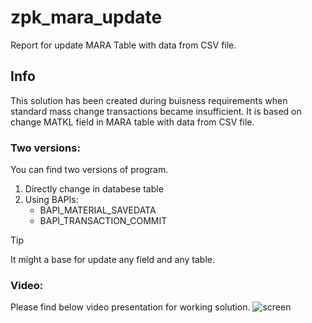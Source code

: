 # zpk_mara_update

Report for update MARA Table with data from CSV file.

## Info
This solution has been created during buisness requirements when standard mass change transactions became insufficient. It is based on change MATKL field in MARA table with data from CSV file.

### Two versions:
You can find two versions of program.
1. Directly change in databese table
2. Using BAPIs:
    - BAPI_MATERIAL_SAVEDATA
    - BAPI_TRANSACTION_COMMIT

> [!TIP]
> It might a base for update any field and any table.

### Video:
Please find below video presentation for working solution.
![screen]( )



